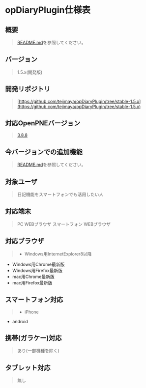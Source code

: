# opDiaryPlugin仕様表

## 概要
>[README.md](https://github.com/tejimaya/opDiaryPlugin/blob/stable-1.5.x/README.md)を参照してください。

## バージョン
>1.5.x(開発版)

## 開発リポジトリ
>[https://github.com/tejimaya/opDiaryPlugin/tree/stable-1.5.x](https://github.com/tejimaya/opDiaryPlugin/tree/stable-1.5.x)

## 対応OpenPNEバージョン
>[3.8.8](https://github.com/openpne/OpenPNE3/tree/OpenPNE-3.8.8)

## 今バージョンでの追加機能
>[README.md](https://github.com/tejimaya/opDiaryPlugin/blob/stable-1.5.x/README.md)を参照してください。

## 対象ユーザ
>日記機能をスマートフォンでも活用したい人

## 対応端末
>PC WEBブラウザ
>スマートフォン WEBブラウザ

## 対応ブラウザ
>* Windows用InternetExplorer8以降
* Windows用Chrome最新版
* Windows用Firefox最新版
* mac用Chrome最新版
* mac用Firefox最新版

## スマートフォン対応
>* iPhone
* android

## 携帯(ガラケー)対応
> あり(一部機種を除く)

## タブレット対応
> 無し
